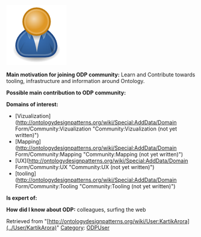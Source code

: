 [![Image:ODPUser.png](../images/a/a6/ODPUser.png)](../Image/ODPUser.png "Image:ODPUser.png")




  





__Main motivation for joining ODP community:__ Learn and Contribute towards tooling, infrastructure and information around Ontology.


__Possible main contribution to ODP community:__


__Domains of interest:__



* [Vizualization](http://ontologydesignpatterns.org/wiki/Special:AddData/Domain Form/Community:Vizualization "Community:Vizualization (not yet written)")
* [Mapping](http://ontologydesignpatterns.org/wiki/Special:AddData/Domain Form/Community:Mapping "Community:Mapping (not yet written)")
* [UX](http://ontologydesignpatterns.org/wiki/Special:AddData/Domain Form/Community:UX "Community:UX (not yet written)")
* [tooling](http://ontologydesignpatterns.org/wiki/Special:AddData/Domain Form/Community:Tooling "Community:Tooling (not yet written)")


__Is expert of:__


  

__How did I know about ODP:__ colleagues, surfing the web






Retrieved from "[http://ontologydesignpatterns.org/wiki/User:KartikArora](../User/KartikArora)"
 [Category](http://ontologydesignpatterns.org/wiki/Special:Categories "Special:Categories"): [ODPUser](../Category/ODPUser "Category:ODPUser")